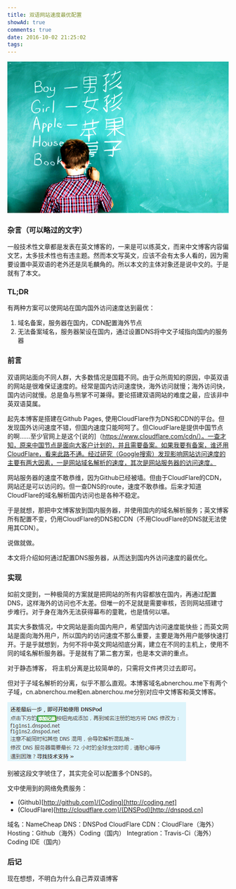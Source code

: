 ```yaml
---
title: 双语网站速度最优配置
showAd: true
comments: true
date: 2016-10-02 21:25:02
tags:
---
```


![](/img/bilingual_1.jpg)

### 杂言（可以略过的文字）

一般技术性文章都是发表在英文博客的，一来是可以练英文，而来中文博客内容偏文艺，太多技术性也有违主题。然而本文写英文，应该不会有太多人看的，因为需要设置中英双语的老外还是凤毛麟角的。所以本文的主体对象还是说中文的。于是就有了本文。

### TL;DR

有两种方案可以使网站在国内国外访问速度达到最优：

1. 域名备案，服务器在国内，CDN配置海外节点
2. 无法备案域名，服务器架设在国内，通过设置DNS将中文子域指向国内的服务器

### 前言

双语网站面向不同人群，大多数情况是国籍不同。由于众所周知的原因，中英双语的网站是很难保证速度的。经常是国内访问速度快，海外访问就慢；海外访问快，国内访问就慢。总是鱼与熊掌不可兼得。要论搭建双语网站的难度之最，应该非中英双语莫属。

起先本博客是搭建在Github Pages, 使用CloudFlare作为DNS和CDN的平台。但发现国外访问速度不错，但国内速度只能呵呵了。但CloudFlare是提供中国节点的啊……至少官网上是这个[说的]（https://www.cloudflare.com/cdn/）。一查才知，原来中国节点是面向大客户计划的，并且需要备案。如果我要有备案，谁还用CloudFlare，看来此路不通。经过研究（Google搜索）发现影响网站访问速度的主要有两大因素，一是网站域名解析的速度，其次是网站服务器的访问速度。

网站服务器的速度不敢恭维，因为Github已经被墙。但由于CloudFlare的CDN，网站还是可以访问的。但一查DNS的route，速度不敢恭维。后来才知道CloudFlare的域名解析国内访问也是各种不稳定。

于是就想，那把中文博客放到国内服务器，并使用国内的域名解析服务；英文博客所有配置不变，仍用CloudFlare的DNS和CDN（不用CloudFlare的DNS就无法使用其CDN）。

说做就做。

本文将介绍如何通过配置DNS服务器，从而达到国内外访问速度的最优化。

### 实现

如前文提到，一种极简的方案就是把网站的所有内容都放在国内，再通过配置DNS，这样海外的访问也不太差。但唯一的不足就是需要审核，否则网站搭建寸步难行。对于身在海外无法获得幕布的童靴，也是情何以堪。

其实大多数情况，中文网站是面向国内用户，希望国内访问速度能快些；而英文网站是面向海外用户，所以国内的访问速度不那么重要，主要是海外用户能够快速打开。于是乎就想到，为何不将中英文网站彻底分离，建立在不同的主机上，使用不同的域名解析服务器。于是就有了第二套方案，也是本文讲的重点。

对于静态博客， 将主机分离是比较简单的，只需将文件拷贝过去即可。

但对于子域名解析的分离，似乎不那么直观。本博客域名abnerchou.me下有两个子域，cn.abnerchou.me和en.abnerchou.me分别对应中文博客和英文博客。



![](/img/bilingual_2.png)

别被这段文字唬住了，其实完全可以配置多个DNS的。

文中使用到的网络免费服务：

* (Github)[http://github.com]/(Coding)[http://coding.net]
* (CloudFlare)[http://cloudflare.com]/(DNSPod)[http://dnspod.cn]

域名：NameCheap
DNS：DNSPod CloudFlare
CDN：CloudFlare（海外）
Hosting：Github（海外）Coding（国内）
Integration：Travis-Ci（海外）Coding IDE（国内）

### 后记

现在想想，不明白为什么自己弄双语博客
